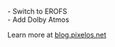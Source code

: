 \- Switch to EROFS  
\- Add Dolby Atmos  

Learn more at [blog.pixelos.net](https://blog.pixelos.net/)